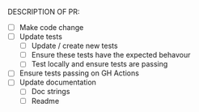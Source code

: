 DESCRIPTION OF PR:

 - [ ] Make code change
 - [ ] Update tests
   - [ ] Update / create new tests
   - [ ] Ensure these tests have the expected behavour
   - [ ] Test locally and ensure tests are passing
 - [ ] Ensure tests passing on GH Actions
 - [ ] Update documentation
   - [ ] Doc strings
   - [ ] Readme
